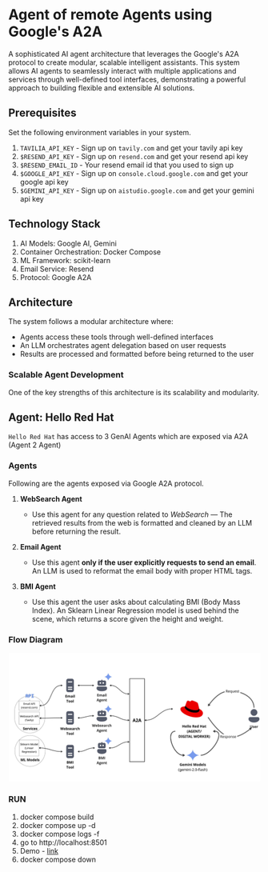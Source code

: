 # Agent of remote Agents using Google's A2A
A sophisticated AI agent architecture that leverages the Google's A2A protocol 
to create modular, scalable intelligent assistants. This system allows AI agents to 
seamlessly interact with multiple applications and services through well-defined 
tool interfaces, demonstrating a powerful approach to building flexible and extensible 
AI solutions.

## Prerequisites
Set the following environment variables in your system.
1. `TAVILIA_API_KEY` - Sign up on `tavily.com` and get your tavily api key
2. `$RESEND_API_KEY` - Sign up on `resend.com` and get your resend api key
3. `$RESEND_EMAIL_ID` - Your resend email id that you used to sign up
4. `$GOOGLE_API_KEY` - Sign up on `console.cloud.google.com` and get your google api key
5. `$GEMINI_API_KEY` - Sign up on `aistudio.google.com` and get your gemini api key

## Technology Stack

1. AI Models: Google AI, Gemini 
2. Container Orchestration: Docker Compose 
3. ML Framework: scikit-learn 
4. Email Service: Resend 
5. Protocol: Google A2A

## Architecture
The system follows a modular architecture where:

- Agents access these tools through well-defined interfaces 
- An LLM orchestrates agent delegation based on user requests 
- Results are processed and formatted before being returned to the user

### Scalable Agent Development
One of the key strengths of this architecture is its scalability and modularity.

## Agent: Hello Red Hat

`Hello Red Hat`  has access to 3 GenAI Agents which are exposed via A2A (Agent 2 Agent)

### Agents
Following are the agents exposed via Google A2A protocol.
1. **WebSearch Agent**
    - Use this agent for any question related to *WebSearch* — The retrieved results from the web is formatted and cleaned by an LLM before returning the result.

2. **Email Agent**
    - Use this agent **only if the user explicitly requests to send an email**. An LLM is used to reformat the email body with proper HTML tags.

3. **BMI Agent**
    - Use this agent the user asks about calculating BMI (Body Mass Index). An Sklearn Linear Regression model is used behind the scene, which returns a score given the height and weight.

### Flow Diagram

![hello-redhat.jpg](hello-redhat.jpg)

### RUN
1. docker compose build
2. docker compose up -d
3. docker compose logs -f
4. go to http://localhost:8501
5. Demo - [link](https://youtu.be/IkmLi7BKrSc) 
6. docker compose down

